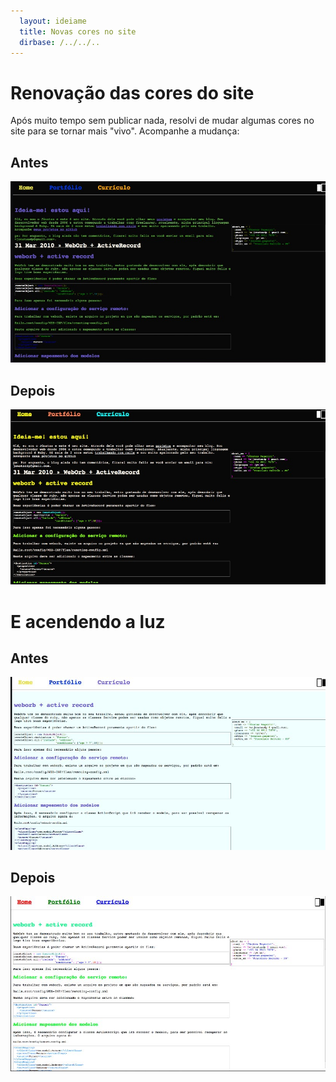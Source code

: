 ```yaml
---
  layout: ideiame 
  title: Novas cores no site 
  dirbase: /../../..
---
```


# Renovação das cores do site

Após muito tempo sem publicar nada, resolvi de mudar algumas cores no site para se tornar mais "vivo". Acompanhe a mudança:

## Antes

![antes]

## Depois

![depois]

# E acendendo a luz

## Antes

![antes-luz]

## Depois

![depois-luz]

[antes]: /../../../images/antes.jpg
[depois]: /../../../images/depois.jpg

[antes-luz]: /../../../images/antes-luz-acesa.jpg
[depois-luz]: /../../../images/depois-luz-acesa.jpg
